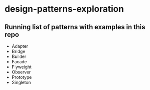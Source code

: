 # design-patterns-exploration

## Running list of patterns with examples in this repo
- Adapter
- Bridge
- Builder
- Facade
- Flyweight
- Observer
- Prototype
- Singleton